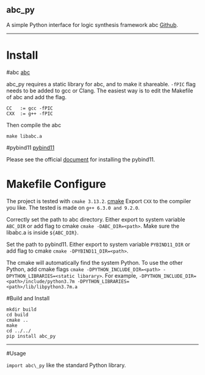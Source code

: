 abc\_py
--------
A simple Python interface for logic synthesis framework abc [Github](https://github.com/berkeley-abc/abc).

--------
# Install

#abc
[abc](https://github.com/berkeley-abc/abc)

abc\_py requires a static library for abc, and to make it shareable. `-fPIC` flag needs to be added to gcc or Clang.
The easiest way is to edit the Makefile of abc and add the flag.
```
CC   := gcc -fPIC
CXX  := g++ -fPIC
```

Then compile the abc
```
make libabc.a
```

#pybind11
[pybind11](https://github.com/pybind/pybind11)

Please see the official [document](http://pybind11.readthedocs.org/en/master) for installing the pybind11.

# Makefile Configure

The project is tested with `cmake 3.13.2`. [cmake](https://cmake.org/)
Export `CXX` to the compiler you like. The tested is made on `g++ 6.3.0 and 9.2.0`.

Correctly set the path to abc directory. Either export to system variable `ABC_DIR` or add flag to cmake `cmake -DABC_DIR=<path>`. 
Make sure the libabc.a is inside `${ABC_DIR}`.

Set the path to pybind11. Either export to system variable `PYBIND11_DIR` or add flag to cmake `cmake -DPYBIND11_DIR=<path>`.

The cmake will automatically find the system Python.
To use the other Python, add cmake flags `cmake -DPYTHON_INCLUDE_DIR=<path> -DPYTHON_LIBRARIES=<static libarary>`.
For example, `-DPYTHON_INCLUDE_DIR=<path>/include/python3.7m -DPYTHON_LIBRARIES=<path>/lib/libpython3.7m.a`

#Build and Install
```
mkdir build
cd build
cmake ..
make
cd ../../
pip install abc_py
```
--------
#Usage

`import abc\_py` like the standard Python library.
